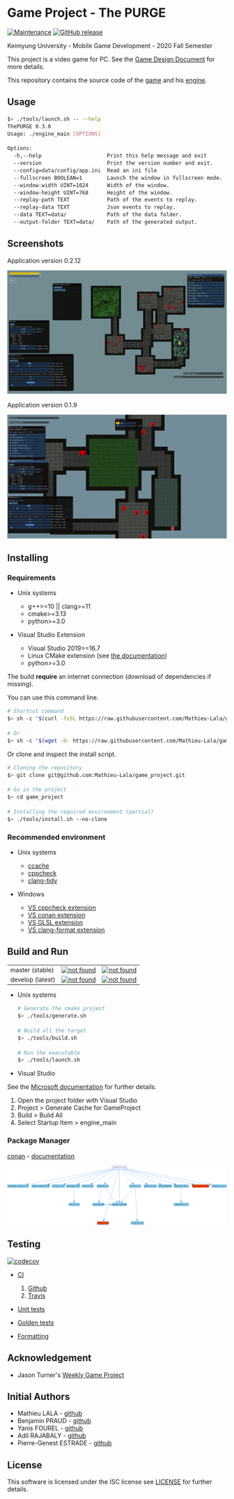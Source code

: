 # Game Project - The PURGE

[![Maintenance](https://img.shields.io/badge/Maintained%3F-yes-green.svg)](https://github.com/Mathieu-Lala/game_project/graphs/commit-activity)
[![GitHub release](https://img.shields.io/github/v/release/Mathieu-Lala/game_project)](https://github.com/Mathieu-Lala/game_project/releases/)

Keimyung University - Mobile Game Development - 2020 Fall Semester

This project is a video game for PC. See the [Game Design Document](doc/ThePURGE_GameDesignDocument.pdf) for more details.

This repository contains the source code of the [game](src/Application) and his [engine](src/Engine).

## Usage

```sh
$> ./tools/launch.sh -- --help
ThePURGE 0.3.0
Usage: ./engine_main [OPTIONS]

Options:
  -h,--help                     Print this help message and exit
  --version                     Print the version number and exit.
  --config=data/config/app.ini  Read an ini file
  --fullscreen BOOLEAN=1        Launch the window in fullscreen mode.
  --window-width UINT=1024      Width of the window.
  --window-height UINT=768      Height of the window.
  --replay-path TEXT            Path of the events to replay.
  --replay-data TEXT            Json events to replay.
  --data TEXT=data/             Path of the data folder.
  --output-folder TEXT=data/    Path of the generated output.
```

## Screenshots

Application version 0.2.12

![v0.2.12](./doc/screenshots/app_v0.2.12.gif)

Application version 0.1.9

![v0.1.9](./doc/screenshots/app_v0.1.9.png)

## Installing

### Requirements

* Unix systems

  * g++>=10 || clang>=11
  * cmake>=3.13
  * python>=3.0

* Visual Studio Extension

  * Visual Studio 2019>=16.7
  * Linux CMake extension (see [the documentation](https://docs.microsoft.com/en-us/cpp/linux/cmake-linux-configure?view=vs-2019))
  * python>=3.0

The build **require** an internet connection (download of dependencies if missing).

You can use this command line.

```sh
# Shortcut command
$> sh -c "$(curl -fsSL https://raw.githubusercontent.com/Mathieu-Lala/game_project/develop/tools/install.sh)"

# Or
$> sh -c "$(wget -O- https://raw.githubusercontent.com/Mathieu-Lala/game_project/develop/tools/install.sh)"
```

Or clone and inspect the install script.

```sh
# Cloning the repository
$> git clone git@github.com:Mathieu-Lala/game_project.git

# Go in the project
$> cd game_project

# Installing the required environment (partial)
$> ./tools/install.sh --no-clone
```

### Recommended environment

* Unix systems

  * [ccache](https://ccache.dev/)
  * [cppcheck](http://cppcheck.sourceforge.net/)
  * [clang-tidy](https://clang.llvm.org/extra/clang-tidy/)

* Windows

  * [VS cppcheck extension](https://marketplace.visualstudio.com/items?itemName=Alexium.Cppcheckadd-in)
  * [VS conan extension](https://marketplace.visualstudio.com/items?itemName=conan-io.conan-vs-extension)
  * [VS GLSL extension](https://marketplace.visualstudio.com/items?itemName=DanielScherzer.GLSL)
  * [VS clang-format extension](https://marketplace.visualstudio.com/items?itemName=xaver.clang-format)

## Build and Run

<table>
  <tr>
    <td>master (stable)</td>
    <td>
      <a href="https://github.com/Mathieu-Lala/game_project/actions?query=branch%3Amaster">
        <img src="https://github.com/Mathieu-Lala/game_project/workflows/C++%20CMake%20Build/badge.svg?branch=master"
          alt="not found"
        >
      </a>
    </td>
    <td>
      <a href="https://travis-ci.com/github/Mathieu-Lala/game_project">
        <img src="https://api.travis-ci.com/Mathieu-Lala/game_project.svg?branch=master&token=5TrxUsuSpQyXNca4sVWA"
          alt="not found"
        >
      </a>
    </td>
  </tr>
  <tr>
    <td>develop (latest)</td>
    <td>
      <a href="https://github.com/Mathieu-Lala/game_project/actions?query=branch%3Adevelop">
        <img src="https://github.com/Mathieu-Lala/game_project/workflows/C++%20CMake%20Build/badge.svg?branch=develop"
          alt="not found"
        >
      </a>
    </td>
    <td>
      <a href="https://travis-ci.com/github/Mathieu-Lala/game_project">
        <img src="https://api.travis-ci.com/Mathieu-Lala/game_project.svg?branch=develop&token=5TrxUsuSpQyXNca4sVWA"
          alt="not found"
        >
      </a>
    </td>
  </tr>
</table>

* Unix systems

    ```sh
    # Generate the cmake project
    $> ./tools/generate.sh

    # Build all the target
    $> ./tools/build.sh

    # Run the executable
    $> ./tools/launch.sh
    ```

* Visual Studio

See the [Microsoft documentation](https://docs.microsoft.com/en-us/cpp/build/cmake-projects-in-visual-studio?view=msvc-160) for further details.

1. Open the project folder with Visual Studio
1. Project > Generate Cache for GameProject
1. Build > Build All
1. Select Startup Item > engine_main

### Package Manager

[conan](https://conan.io/) - [documentation](https://docs.conan.io/en/1.31/)

![Dependencies](doc/conan_dependencies.png)

## Testing

[![codecov](https://codecov.io/gh/Mathieu-Lala/game_project/branch/develop/graph/badge.svg?token=E43G3XKG01)](https://codecov.io/gh/Mathieu-Lala/game_project)

* [CI](https://en.wikipedia.org/wiki/Continuous_integration)

  1. [Github](https://github.com/Mathieu-Lala/game_project/actions)
  1. [Travis](https://travis-ci.com)

* [Unit tests](https://en.wikipedia.org/wiki/Unit_testing)

* [Golden tests](https://en.wikipedia.org/wiki/Software_testing#Output_comparison_testing)

* [Formatting](https://en.wikipedia.org/wiki/Programming_style)

## Acknowledgement

* Jason Turner's [Weekly Game Project](https://github.com/lefticus/cpp_weekly_game_project)

## Initial Authors

* Mathieu LALA - [github](https://github.com/Mathieu-Lala)
* Benjamin PRAUD - [github](https://github.com/BenjaminPraud)
* Yanis FOUREL - [github](https://github.com/Yanis-F)
* Adil RAJABALY - [github](https://github.com/ADeal24)
* Pierre-Genest ESTRADE - [github](https://github.com/Pierre-Genest)

## License

This software is licensed under the ISC license see [LICENSE](/LICENSE) for further details.
